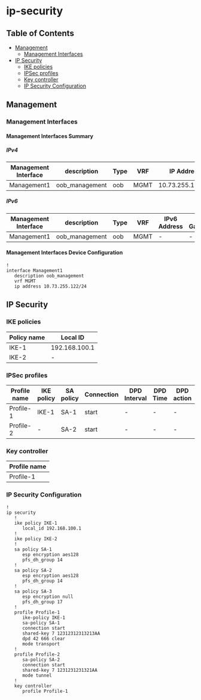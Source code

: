 # ip-security

## Table of Contents

- [Management](#management)
  - [Management Interfaces](#management-interfaces)
- [IP Security](#ip-security)
  - [IKE policies](#ike-policies)
  - [IPSec profiles](#ipsec-profiles)
  - [Key controller](#key-controller)
  - [IP Security Configuration](#ip-security-configuration)

## Management

### Management Interfaces

#### Management Interfaces Summary

##### IPv4

| Management Interface | description | Type | VRF | IP Address | Gateway |
| -------------------- | ----------- | ---- | --- | ---------- | ------- |
| Management1 | oob_management | oob | MGMT | 10.73.255.122/24 | 10.73.255.2 |

##### IPv6

| Management Interface | description | Type | VRF | IPv6 Address | IPv6 Gateway |
| -------------------- | ----------- | ---- | --- | ------------ | ------------ |
| Management1 | oob_management | oob | MGMT | - | - |

#### Management Interfaces Device Configuration

```eos
!
interface Management1
   description oob_management
   vrf MGMT
   ip address 10.73.255.122/24
```

## IP Security

### IKE policies

| Policy name | Local ID |
| ----------- | -------- |
| IKE-1 | 192.168.100.1 |
| IKE-2 | - |

### IPSec profiles

| Profile name | IKE policy | SA policy | Connection | DPD Interval | DPD Time | DPD action | Mode |
| ------------ | ---------- | ----------| ---------- | ------------ | -------- | ---------- | ---- |
| Profile-1 | IKE-1 | SA-1 | start | - | - | - | transport |
| Profile-2 | - | SA-2 | start | - | - | - | tunnel |

### Key controller

| Profile name |
| ------------ |
| Profile-1 |

### IP Security Configuration

```eos
!
ip security
   !
   ike policy IKE-1
      local_id 192.168.100.1
   !
   ike policy IKE-2
   !
   sa policy SA-1
      esp encryption aes128
      pfs_dh_group 14
   !
   sa policy SA-2
      esp encryption aes128
      pfs_dh_group 14
   !
   sa policy SA-3
      esp encryption null
      pfs_dh_group 17
   !
   profile Profile-1
      ike-policy IKE-1
      sa-policy SA-1
      connection start
      shared-key 7 12312312313213AA
      dpd 42 666 clear
      mode transport
   !
   profile Profile-2
      sa-policy SA-2
      connection start
      shared-key 7 1231231231321AA
      mode tunnel
   !
   key controller
      profile Profile-1
```
